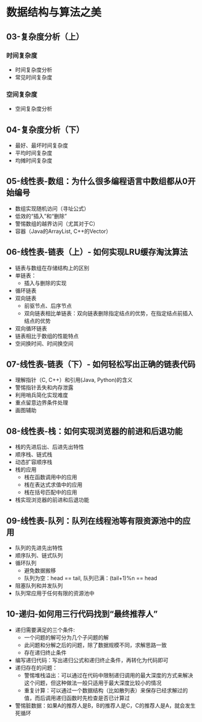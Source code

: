 # 数据结构与算法之美

## 03-复杂度分析（上）
### 时间复杂度
+ 时间复杂度分析
+ 常见时间复杂度
### 空间复杂度
+ 空间复杂度分析

## 04-复杂度分析（下）
+ 最好、最坏时间复杂度
+ 平均时间复杂度
+ 均摊时间复杂度

## 05-线性表-数组：为什么很多编程语言中数组都从0开始编号
+ 数组实现随机访问（寻址公式）
+ 低效的“插入”和“删除”
+ 警惕数组的越界访问（尤其对于C）
+ 容器（Java的ArrayList, C++的Vector）

## 06-线性表-链表（上）- 如何实现LRU缓存淘汰算法
+ 链表与数组在存储结构上的区别
+ 单链表：
  + 插入与删除的实现
+ 循环链表
+ 双向链表
  + 前驱节点、后序节点
  + 双向链表相比单链表：双向链表删除指定结点的优势，在指定结点前插入结点的优势
+ 双向循环链表
+ 链表相比于数组的性能特点
+ 空间换时间、时间换空间

## 07-线性表-链表（下）- 如何轻松写出正确的链表代码
+ 理解指针（C, C++）和引用(Java, Python)的含义
+ 警惕指针丢失和内存泄露
+ 利用哨兵简化实现难度
+ 重点留意边界条件处理
+ 画图辅助

## 08-线性表-栈：如何实现浏览器的前进和后退功能
+ 桟的先进后出、后进先出特性
+ 顺序栈、链式栈
+ 动态扩容顺序栈
+ 桟的应用
  + 桟在函数调用中的应用
  + 桟在表达式求值中的应用
  + 桟在括号匹配中的应用
+ 桟实现浏览器的前进和后退功能

## 09-线性表-队列：队列在线程池等有限资源池中的应用
+ 队列的先进先出特性
+ 顺序队列、链式队列
+ 循环队列
  + 避免数据搬移
  + 队列为空：head == tail, 队列已满：(tail+1)%n == head
+ 阻塞队列和并发队列
+ 队列常应用于任何有限的资源池中

## 10-递归-如何用三行代码找到“最终推荐人”
+ 递归需要满足的三个条件:
  + 一个问题的解可分为几个子问题的解
  + 此问题和分解之后的问题，除了数据规模不同，求解思路一致
  + 存在递归终止条件
+ 编写递归代码：写出递归公式和递归终止条件，再转化为代码即可
+ 递归存在的问题：
  + 警惕堆栈溢出：可以通过在代码中限制递归调用的最大深度的方式来解决这个问题，但这种做法一般只适用于最大深度比较小的情况
  + 重复计算：可以通过一个数据结构（比如散列表）来保存已经求解过的值，而后调用递归函数时先检查是否已计算过
+ 警惕脏数据：如果A的推荐人是B，B的推荐人是C，C的推荐人是A，就会发生死循环
